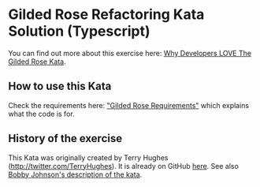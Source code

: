 # Gilded Rose Refactoring Kata Solution (Typescript)

You can find out more about this exercise here: [Why Developers LOVE The Gilded Rose Kata](https://youtu.be/Mt4XpGxigT4).


## How to use this Kata
Check the requirements here: ["Gilded Rose Requirements"]([https://github.com/emilybache/GildedRose-Refactoring-Kata/blob/main/GildedRoseRequirements.txt](https://github.com/emilybache/GildedRose-Refactoring-Kata/blob/main/GildedRoseRequirements.md)) which explains what the code is for.


## History of the exercise

This Kata was originally created by Terry Hughes (http://twitter.com/TerryHughes). It is already on GitHub [here](https://github.com/NotMyself/GildedRose). See also [Bobby Johnson's description of the kata](https://iamnotmyself.com/refactor-this-the-gilded-rose-kata/).
